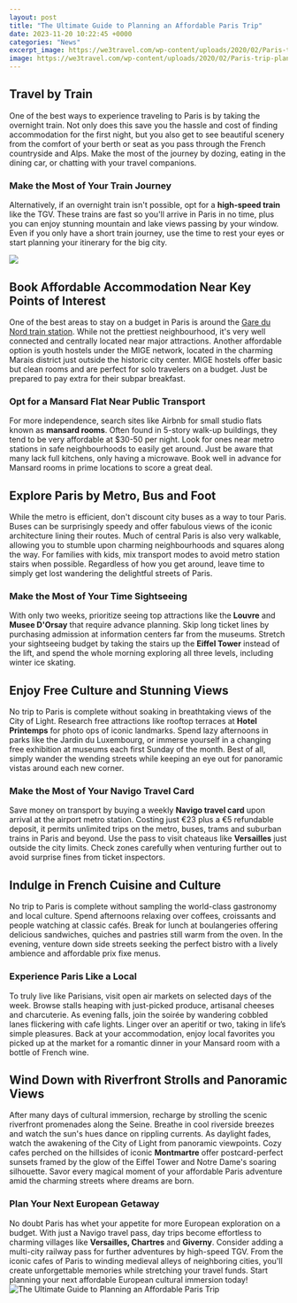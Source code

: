 ```yaml
---
layout: post
title: "The Ultimate Guide to Planning an Affordable Paris Trip"
date: 2023-11-20 10:22:45 +0000
categories: "News"
excerpt_image: https://we3travel.com/wp-content/uploads/2020/02/Paris-trip-planning-3.jpg
image: https://we3travel.com/wp-content/uploads/2020/02/Paris-trip-planning-3.jpg
---
```


## Travel by Train
One of the best ways to experience traveling to Paris is by taking the overnight train. Not only does this save you the hassle and cost of finding accommodation for the first night, but you also get to see beautiful scenery from the comfort of your berth or seat as you pass through the French countryside and Alps. Make the most of the journey by dozing, eating in the dining car, or chatting with your travel companions. 
### Make the Most of Your Train Journey
Alternatively, if an overnight train isn't possible, opt for a **high-speed train** like the TGV. These trains are fast so you'll arrive in Paris in no time, plus you can enjoy stunning mountain and lake views passing by your window. Even if you only have a short train journey, use the time to rest your eyes or start planning your itinerary for the big city.

![](https://we3travel.com/wp-content/uploads/2020/02/Paris-trip-planning-5.jpg)
## Book Affordable Accommodation Near Key Points of Interest
One of the best areas to stay on a budget in Paris is around the [Gare du Nord train station](https://travelokla.github.io/2024-01-08-le-grand-voyage-routier-entre-abu-dhabi-et-doha/). While not the prettiest neighbourhood, it's very well connected and centrally located near major attractions. Another affordable option is youth hostels under the MIGE network, located in the charming Marais district just outside the historic city center. MIGE hostels offer basic but clean rooms and are perfect for solo travelers on a budget. Just be prepared to pay extra for their subpar breakfast. 
### Opt for a Mansard Flat Near Public Transport 
For more independence, search sites like Airbnb for small studio flats known as **mansard rooms**. Often found in 5-story walk-up buildings, they tend to be very affordable at $30-50 per night. Look for ones near metro stations in safe neighbourhoods to easily get around. Just be aware that many lack full kitchens, only having a microwave. Book well in advance for Mansard rooms in prime locations to score a great deal.
## Explore Paris by Metro, Bus and Foot
While the metro is efficient, don't discount city buses as a way to tour Paris. Buses can be surprisingly speedy and offer fabulous views of the iconic architecture lining their routes. Much of central Paris is also very walkable, allowing you to stumble upon charming neighbourhoods and squares along the way. For families with kids, mix transport modes to avoid metro station stairs when possible. Regardless of how you get around, leave time to simply get lost wandering the delightful streets of Paris.
###  Make the Most of Your Time Sightseeing 
With only two weeks, prioritize seeing top attractions like the **Louvre** and **Musee D'Orsay** that require advance planning. Skip long ticket lines by purchasing admission at information centers far from the museums. Stretch your sightseeing budget by taking the stairs up the **Eiffel Tower** instead of the lift, and spend the whole morning exploring all three levels, including winter ice skating.
## Enjoy Free Culture and Stunning Views  
No trip to Paris is complete without soaking in breathtaking views of the City of Light. Research free attractions like rooftop terraces at **Hotel Printemps** for photo ops of iconic landmarks. Spend lazy afternoons in parks like the Jardin du Luxembourg, or immerse yourself in a changing free exhibition at museums each first Sunday of the month. Best of all, simply wander the wending streets while keeping an eye out for panoramic vistas around each new corner.   
### Make the Most of Your Navigo Travel Card
Save money on transport by buying a weekly **Navigo travel card** upon arrival at the airport metro station. Costing just €23 plus a €5 refundable deposit, it permits unlimited trips on the metro, buses, trams and suburban trains in Paris and beyond. Use the pass to visit chateaus like **Versailles** just outside the city limits. Check zones carefully when venturing further out to avoid surprise fines from ticket inspectors.
## Indulge in French Cuisine and Culture
No trip to Paris is complete without sampling the world-class gastronomy and local culture. Spend afternoons relaxing over coffees, croissants and people watching at classic cafés. Break for lunch at boulangeries offering delicious sandwiches, quiches and pastries still warm from the oven. In the evening, venture down side streets seeking the perfect bistro with a lively ambience and affordable prix fixe menus. 
### Experience Paris Like a Local
To truly live like Parisians, visit open air markets on selected days of the week. Browse stalls heaping with just-picked produce, artisanal cheeses and charcuterie. As evening falls, join the soirée by wandering cobbled lanes flickering with cafe lights. Linger over an aperitif or two, taking in life’s simple pleasures. Back at your accommodation, enjoy local favorites you picked up at the market for a romantic dinner in your Mansard room with a bottle of French wine.
## Wind Down with Riverfront Strolls and Panoramic Views  
After many days of cultural immersion, recharge by strolling the scenic riverfront promenades along the Seine. Breathe in cool riverside breezes and watch the sun's hues dance on rippling currents. As daylight fades, watch the awakening of the City of Light from panoramic viewpoints. Cozy cafes perched on the hillsides of iconic **Montmartre** offer postcard-perfect sunsets framed by the glow of the Eiffel Tower and Notre Dame's soaring silhouette. Savor every magical moment of your affordable Paris adventure amid the charming streets where dreams are born.
### Plan Your Next European Getaway 
No doubt Paris has whet your appetite for more European exploration on a budget. With just a Navigo travel pass, day trips become effortless to charming villages like **Versailles, Chartres** and **Giverny**. Consider adding a multi-city railway pass for further adventures by high-speed TGV. From the iconic cafes of Paris to winding medieval alleys of neighboring cities, you'll create unforgettable memories while stretching your travel funds. Start planning your next affordable European cultural immersion today!
![The Ultimate Guide to Planning an Affordable Paris Trip](https://we3travel.com/wp-content/uploads/2020/02/Paris-trip-planning-3.jpg)